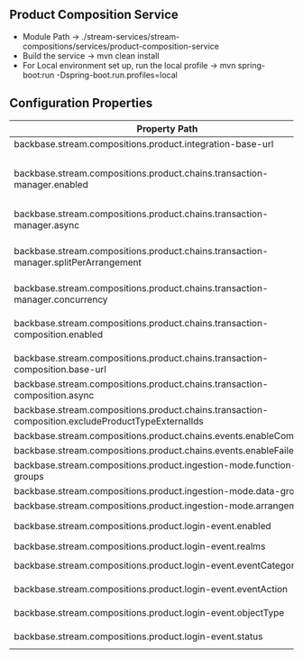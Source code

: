 ## Product Composition Service
* Module Path -> ./stream-services/stream-compositions/services/product-composition-service
* Build the service -> mvn clean install
* For Local environment set up, run the local profile -> mvn spring-boot:run -Dspring-boot.run.profiles=local

## Configuration Properties

| Property Path                                                                                     | Property Description                                                                                                                                                                                                        |
|---------------------------------------------------------------------------------------------------|-----------------------------------------------------------------------------------------------------------------------------------------------------------------------------------------------------------------------------|
| backbase.stream.compositions.product.integration-base-url                                         | The Integration base url, which pulls the data from core                                                                                                                                                                    |
| backbase.stream.compositions.product.chains.transaction-manager.enabled                           | The toggle for chaining with the OOTB Transaction Manager refresh transactions functionality to be enabled/disabled - Mutually exclusive with `backbase.stream.compositions.product.chains.transaction-composition.enabled` |
| backbase.stream.compositions.product.chains.transaction-manager.async                             | The toggle for transaction refresh chaining to be async or sync                                                                                                                                                             |
| backbase.stream.compositions.product.chains.transaction-manager.splitPerArrangement               | The transaction manager supports a refresh call for all accounts in a single execution; however, some systems can't handle the throughput, so we can enable splitting one call per arrangement (boolean)                    |
| backbase.stream.compositions.product.chains.transaction-manager.concurrency                       | In case a split per arrangement is made, and in sync mode, it limits the number of concurrent calls. (integer)                                                                                                              |
| backbase.stream.compositions.product.chains.transaction-composition.enabled                       | The toggle for chaining with the Transaction Composition to be enabled/disabled - Mutually exclusive with `backbase.stream.compositions.product.chains.transaction-manager.enabled`                                         |
| backbase.stream.compositions.product.chains.transaction-composition.base-url                      | The transaction composition service base url                                                                                                                                                                                |
| backbase.stream.compositions.product.chains.transaction-composition.async                         | The toggle for composition chaining to be async or sync                                                                                                                                                                     |
| backbase.stream.compositions.product.chains.transaction-composition.excludeProductTypeExternalIds | The Product Types to be excluded during chaining                                                                                                                                                                            |
| backbase.stream.compositions.product.chains.events.enableCompleted                                | The toggle for enabling events on composition completion                                                                                                                                                                    |
| backbase.stream.compositions.product.chains.events.enableFailed                                   | The toggle for enabling events on composition failure                                                                                                                                                                       |
| backbase.stream.compositions.product.ingestion-mode.function-groups                               | The Ingestion mode for function groups [UPSERT,REPLACE]                                                                                                                                                                     |
| backbase.stream.compositions.product.ingestion-mode.data-groups                                   | The Ingestion mode for data groups [UPSERT,REPLACE]                                                                                                                                                                         |
| backbase.stream.compositions.product.ingestion-mode.arrangements                                  | The Ingestion mode for arrangments [UPSERT,REPLACE]                                                                                                                                                                         |
| backbase.stream.compositions.product.login-event.enabled                                          | The toggle for enabling pulling the arrangements from the integration for the User authentication event. Default: `false                                                                                                    |
| backbase.stream.compositions.product.login-event.realms                                           | The realm to used to filter the login events. Default: `customer`                                                                                                                                                           |
| backbase.stream.compositions.product.login-event.eventCategory                                    | The event category used to filter the login events. Default: `Identity and Access`                                                                                                                                          |
| backbase.stream.compositions.product.login-event.eventAction                                      | The event action used to filter the login events. Default: `Attempt Login`                                                                                                                                                  |
| backbase.stream.compositions.product.login-event.objectType                                       | The event object type used to filter the login events. Default: `Authentication`                                                                                                                                            |
| backbase.stream.compositions.product.login-event.status                                           | The event status used to filter the login events. Default: `SUCCESSFUL`                                                                                                                                                     |